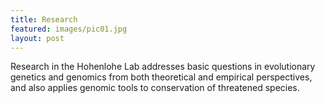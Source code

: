```yaml
---
title: Research
featured: images/pic01.jpg
layout: post
---
```


<p>Research in the Hohenlohe Lab addresses basic questions in evolutionary genetics and genomics from both theoretical and empirical perspectives, and also applies genomic tools to conservation of threatened species.</p>
